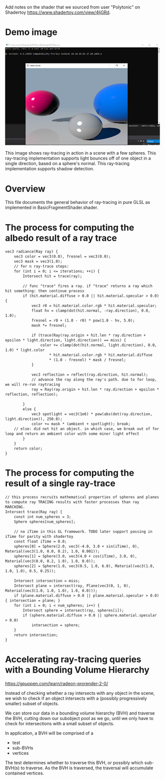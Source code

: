 Add notes on the shader that we sourced from user "Polytonic" on Shadertoy https://www.shadertoy.com/view/4ljGRd.

# Demo image

![Result of ray-tracing in a scene with a few spheres.](/DemoImages/rayTracing_spheres.PNG)

This image shows ray-tracing in action in a scene with a few spheres.
This ray-tracing implementation supports light bounces off of one object in a single direction, based on a sphere's normal.
This ray-tracing implementation supports shadow detection.

# Overview

This file documents the general behavior of ray-tracing in pure GLSL as implemented in BasicFragmentShader.shader.

# The process for computing the albedo result of a ray trace

	vec3 radiance(Ray ray) {
		vec3 color = vec3(0.0), fresnel = vec3(0.0);
		vec3 mask = vec3(1.0);
		// for n ray-trace steps:
		for (int i = 0; i <= iterations; ++i) {
			Intersect hit = trace(ray);

			// func "trace" fires a ray. if "trace" returns a ray which hit something: then continue process
			if (hit.material.diffuse > 0.0 || hit.material.specular > 0.0) {
				vec3 r0 = hit.material.color.rgb * hit.material.specular;
				float hv = clamp(dot(hit.normal, -ray.direction), 0.0, 1.0);
				fresnel = r0 + (1.0 - r0) * pow(1.0 - hv, 5.0);
				mask *= fresnel;

				if (trace(Ray(ray.origin + hit.len * ray.direction + epsilon * light.direction, light.direction)) == miss) {
					color += clamp(dot(hit.normal, light.direction), 0.0, 1.0) * light.color
						* hit.material.color.rgb * hit.material.diffuse
						* (1.0 - fresnel) * mask / fresnel;
				}

				vec3 reflection = reflect(ray.direction, hit.normal);
				// advance the ray along the ray's path. due to for loop, we will re-run raytracing
				ray = Ray(ray.origin + hit.len * ray.direction + epsilon * reflection, reflection);

			}
			else {
				vec3 spotlight = vec3(1e6) * pow(abs(dot(ray.direction, light.direction)), 250.0);
				color += mask * (ambient + spotlight); break;
        // else: did not hit an object. in which case, we break out of for loop and return an ambient color with some minor light effect
			}
		}
		return color;
	}
  
  # The process for computing the result of a single ray-trace
  
  	// this process recruits mathematical properties of spheres and planes to compute ray TRACING results with faster processes than ray MARCHING.
	Intersect trace(Ray ray) {
		const int num_spheres = 3;
		Sphere spheres[num_spheres];

		// no iTime in this GL framework. TODO later support passing in iTime for parity with shadertoy
		const float iTime = 0.0;
		spheres[0] = Sphere(2.0, vec3(-4.0, 3.0 + sin(iTime), 0), Material(vec3(1.0, 0.0, 0.2), 1.0, 0.001));
		spheres[1] = Sphere(3.0, vec3(4.0 + cos(iTime), 3.0, 0), Material(vec3(0.0, 0.2, 1.0), 1.0, 0.0));
		spheres[2] = Sphere(1.0, vec3(0.5, 1.0, 6.0), Material(vec3(1.0, 1.0, 1.0), 0.5, 0.25));

		Intersect intersection = miss;
		Intersect plane = intersect(ray, Plane(vec3(0, 1, 0), Material(vec3(1.0, 1.0, 1.0), 1.0, 0.0)));
		if (plane.material.diffuse > 0.0 || plane.material.specular > 0.0) { intersection = plane; }
		for (int i = 0; i < num_spheres; i++) {
			Intersect sphere = intersect(ray, spheres[i]);
			if (sphere.material.diffuse > 0.0 || sphere.material.specular > 0.0)
				intersection = sphere;
		}
		return intersection;
	}

# Accelerating ray-tracing queries with a Bounding Volume Hierarchy	

https://gpuopen.com/learn/radeon-prorender-2-0/

Instead of checking whether a ray intersects with any object in the scene, we wish to check if an object intersects with a (possibly progressively smaller) subset of objects.

We can store our data in a bounding volume hierarchy (BVH) and traverse the BVH, cutting down our subobject pool as we go, until we only have to check for intersections with a small subset of objects.

In application, a BVH will be comprised of a 
- test
- sub-BVHs
- vertices
 
The test determines whether to traverse this BVH, or possibly which sub-BVH(s) to traverse. As the BVH is traversed, the traversal will accumulate contained vertices.
